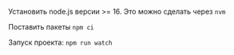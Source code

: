 Установить node.js версии >= 16. Это можно сделать через `nvm`

Поставить пакеты `npm ci`

Запуск проекта: `npm run watch`

